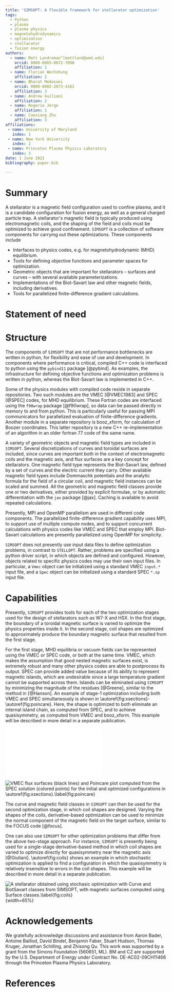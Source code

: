 ```yaml
---
title: 'SIMSOPT: A flexible framework for stellarator optimization'
tags:
  - Python
  - plasma
  - plasma physics
  - magnetohydrodynamics
  - optimization
  - stellarator
  - fusion energy
authors:
  - name: Matt Landreman^[mattland@umd.edu]
    orcid: 0000-0003-0872-7098
    affiliation: 1
  - name: Florian Wechshung
    affiliation: 2
  - name: Bharat Medasani
    orcid: 0000-0002-2073-4162
    affiliation: 3
  - name: Andrew Guiliani
    affiliation: 2
  - name: Rogerio Jorge
    affiliation: 1
  - name: Caoxiang Zhu
    affiliation: 3
affiliations:
 - name: University of Maryland 
   index: 1
 - name: New York University
   index: 2
 - name: Princeton Plasma Physics Laboratory
   index: 3
date: 1 June 2021
bibliography: paper.bib

---
```


# Summary

[//]: # (JOSS guidelines: A summary describing the high-level functionality and purpose of the software for a diverse, non-specialist audience.)

A stellarator is a magnetic field configuration used to confine
plasma, and it is a candidate configuration for fusion energy, as well
as a general charged particle trap.  A stellarator's magnetic field is
typically produced using electromagnetic coils, and the shaping of the
field and coils must be optimized to achieve good confinement.
`SIMSOPT` is a collection of software components for carrying out these
optimizations.  These components include

- Interfaces to physics codes, e.g. for magnetohydrodynamic (MHD) equilibrium.
- Tools for defining objective functions and parameter spaces for optimization.
- Geometric objects that are important for stellarators – surfaces and curves – with several available parameterizations.
- Implementations of the Biot-Savart law and other magnetic fields, including derivatives.
- Tools for parallelized finite-difference gradient calculations.




# Statement of need

[//]: # (Should include references "to other software addressing related needs.")



# Structure

The components of `SIMSOPT` that are not performance bottlenecks are
written in python, for flexibility and ease of use and development.
In components where performance is critical, compiled C++ code is
interfaced to python using the `pybind11` package [@pybind].  As
examples, the infrastructure for defining objective functions and
optimization problems is written in python, whereas the Biot-Savart
law is implemented in C++.

Some of the physics modules with compiled code reside in separate
repositories. Two such modules are the VMEC [@VMEC1983] and SPEC
[@SPEC] codes, for MHD equilibrium. These Fortran codes are interfaced
using the `f90wrap` package [@f90wrap], so data can be passed directly
in memory to and from python.  This is particularly useful for passing
MPI communicators for parallelized evaluation of finite-difference
gradients.  Another module in a separate repository is booz_xform, for
calculation of Boozer coordinates.  This latter repository is a new
C++ re-implementation of an algorithm in an older fortran 77 code of
the same name.

A variety of geometric objects and magnetic field types are included
in `SIMSOPT`.  Several discretizations of curves and toroidal surfaces
are included, since curves are important both in the context of
electromagnetic coils and the magnetic axis, and flux surfaces are a
key concept for stellarators. One magnetic field type represents the
Biot-Savart law, defined by a set of curves and the electric current
they carry. Other available magnetic field types include Dommaschk
potentials and the analytic formula for the field of a circular coil,
and magnetic field instances can be scaled and summed. All the
geometric and magnetic field classes provide one or two derivatives,
either provided by explicit formulae, or by automatic differentiation
with the `jax` package [@jax].  Caching is available to avoid repeated
calculations.


Presently, MPI and OpenMP parallelism are used in different code
components.  The parallelized finite-difference gradient capability
uses MPI, to support use of multiple compute nodes, and to support
concurrent calculations with physics codes like VMEC and SPEC that
employ MPI. Biot-Savart calculations are presently parallelized using
OpenMP for simplicity.

`SIMSOPT` does not presently use input data files to define optimization
problems, in contrast to `STELLOPT`. Rather, problems are specified
using a python driver script, in which objects are defined and
configured. However, objects related to specific physics codes may use
their own input files. In particular, a `Vmec` object can be
initialized using a standard VMEC `input.*` input file, and a `Spec`
object can be initialized using a standard SPEC `*.sp` input file.


# Capabilities

Presently, `SIMSOPT` provides tools for each of the two optimization
stages used for the design of stellarators such as W7-X and HSX.  In
the first stage, the boundary of a toroidal magnetic surface is varied
to optimize the physics properties inside it.  In the second stage,
coil shapes are optimized to approximately produce the boundary
magnetic surface that resulted from the first stage.

For the first stage, MHD equilibria or vacuum fields can be
represented using the VMEC or SPEC code, or both at the same time.
VMEC, which makes the assumption that good nested magnetic surfaces
exist, is extremely robust and many other physics codes are able to
postprocess its output.  SPEC can provide added value because of its
ability to represent magnetic islands, which are undesirable since a
large temperature gradient cannot be supported across them.  Islands
can be eliminated using `SIMSOPT` by minimizing the magnitude of the
residues [@Greene], similar to the method in [@Hanson].  An example of
stage-1 optimization including both VMEC and SPEC simultaneously is
shown in \autoref{fig:xsections}-\autoref{fig:poincare}. Here, the
shape is optimized to both eliminate an internal island chain, as
computed from SPEC, and to achieve quasisymmetry, as computed from
VMEC and booz_xform. This example will be described in more detail in
a separate publication.

![An example of stage-1 optimization using `SIMSOPT`, in which the
 shape of a toroidal boundary is optimized to eliminate magnetic
 islands and improve
 quasisymmetry.\label{fig:xsections}](20210530-01-014-combinedVmecSpecOpt_xsections.pdf)

![VMEC flux surfaces (black lines) and Poincare plot computed from the
 SPEC solution (colored points) for the initial and optimized
 configurations in
 \autoref{fig:xsections}.\label{fig:poincare}](20210530-01-014-combinedVmecSpecOpt_poincare.png)

The curve and magnetic field classes in `SIMSOPT` can then be used for
the second optimization stage, in which coil shapes are designed.
Varying the shapes of the coils, derivative-based optimization can be
used to minimize the normal component of the magnetic field on the
target surface, similar to the FOCUS code [@focus].

One can also use `SIMSOPT` for other optimization problems that differ
from the above two-stage approach.  For instance, `SIMSOPT` is
presently being used for a single-stage derivative-based method in
which coil shapes are varied to optimize directly for quasisymmetry
near the magnetic axis [@Giuliani]. \autoref{fig:coils} shows an
example in which stochastic optimization is applied to find a
configuration in which the quasisymmetry is relatively insensitive to
errors in the coil shapes.  This example will be described in more
detail in a separate publication.


![A stellarator obtained using stochasic optimization with `Curve` and
 `BiotSavart` classes from `SIMSOPT`, with magnetic surfaces computed
 using `Surface` classes.\label{fig:coils}](rt_angle.png){width=65%}





# Acknowledgements

We gratefully acknowledge discussions and assistance from
Aaron Bader,
Antoine Baillod,
David Bindel,
Benjamin Faber,
Stuart Hudson,
Thomas Kruger,
Jonathan Schilling,
and
Zhisong Qu.
This work was supported by a grant from the Simons Foundation (560651,
ML).  BM and CZ are supported by the U.S. Department of Energy under
Contract No. DE-AC02-09CH11466 through the Princeton Plasma Physics
Laboratory.

# References
